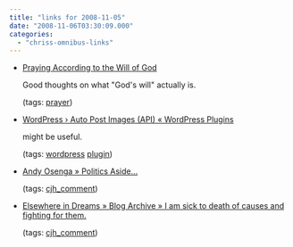 ```yaml
---
title: "links for 2008-11-05"
date: "2008-11-06T03:30:09.000"
categories: 
  - "chriss-omnibus-links"
---
```


- [Praying According to the Will of God](http://blog.harvestbiblefellowship.org/?p=807)
    
    Good thoughts on what "God's will" actually is.
    
    (tags: [prayer](http://delicious.com/hubbsc/prayer))
    
- [WordPress › Auto Post Images (API) « WordPress Plugins](http://wordpress.org/extend/plugins/auto-post-images-api/)
    
    might be useful.
    
    (tags: [wordpress](http://delicious.com/hubbsc/wordpress) [plugin](http://delicious.com/hubbsc/plugin))
    
- [Andy Osenga » Politics Aside…](http://www.andyosenga.com/2008/11/05/politics-aside/#comment-88099)
    
    (tags: [cjh\_comment](http://delicious.com/hubbsc/cjh_comment))
    
- [Elsewhere in Dreams » Blog Archive » I am sick to death of causes and fighting for them.](http://www.rmfo-blogs.com/daniel/2008/11/04/i-am-sick-to-death-of-causes-and-fighting-for-them/#comment-20355)
    
    (tags: [cjh\_comment](http://delicious.com/hubbsc/cjh_comment))
